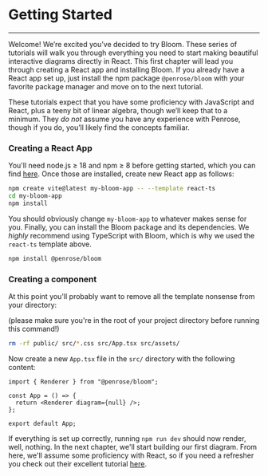 # Getting Started

---

Welcome! We’re excited you’ve decided to try Bloom. These series of tutorials will walk you through everything you need
to start making beautiful interactive diagrams directly in React. This first chapter will lead you through creating a
React app and installing Bloom. If you already have a React app set up, just install the npm package `@penrose/bloom` with
your favorite package manager and move on to the next tutorial.

These tutorials expect that you have some proficiency with JavaScript and React, plus a teeny bit of linear algebra,
though we’ll keep that to a minimum. They _do not_ assume you have any experience with Penrose, though if you do,
you’ll likely find the concepts familiar.

### Creating a React App

You'll need node.js $\ge$ 18 and npm $\ge$ 8 before getting started, which you can find
[here](https://docs.npmjs.com/downloading-and-installing-node-js-and-npm). Once those are installed, create new React app as follows:

```bash
npm create vite@latest my-bloom-app -- --template react-ts
cd my-bloom-app
npm install
```

You should obviously change `my-bloom-app` to whatever makes sense for you. Finally, you can install the Bloom package
and its dependencies. We _highly_ recommend using TypeScript with Bloom, which is why we used the `react-ts`
template above.

```bash
npm install @penrose/bloom
```

### Creating a component

At this point you'll probably want to remove all the template nonsense from your directory:

(please make sure you're in the root of your project directory before running this command!)

```bash
rm -rf public/ src/*.css src/App.tsx src/assets/
```

Now create a new `App.tsx` file in the `src/` directory with the following content:

```tsx
import { Renderer } from "@penrose/bloom";

const App = () => {
  return <Renderer diagram={null} />;
};

export default App;
```

If everything is set up correctly, running `npm run dev` should now render, well, nothing. In the next chapter,
we'll start building our first diagram. From here, we'll assume some proficiency with React, so if you need a refresher
you check out their excellent tutorial [here](https://react.dev/learn).
